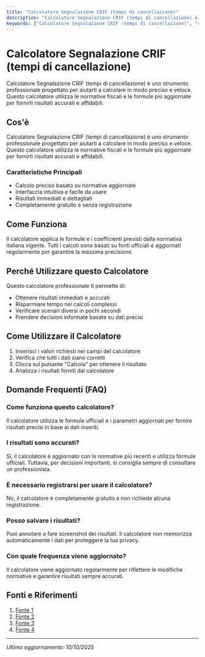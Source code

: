 ```yaml
---
title: "Calcolatore Segnalazione CRIF (tempi di cancellazione)"
description: "Calcolatore Segnalazione CRIF (tempi di cancellazione) è uno strumento professionale progettato per aiutarti a calcolare in modo preciso e veloce. Questo calcolatore utilizza le normative fiscali e le formule più aggiornate per fornirti risultati accurati e affidabili."
keywords: ["Calcolatore Segnalazione CRIF (tempi di cancellazione)", "calcolatore", "calcolo online"]
---
```


# Calcolatore Segnalazione CRIF (tempi di cancellazione)

Calcolatore Segnalazione CRIF (tempi di cancellazione) è uno strumento professionale progettato per aiutarti a calcolare in modo preciso e veloce. Questo calcolatore utilizza le normative fiscali e le formule più aggiornate per fornirti risultati accurati e affidabili.

## Cos'è

Calcolatore Segnalazione CRIF (tempi di cancellazione) è uno strumento professionale progettato per aiutarti a calcolare in modo preciso e veloce. Questo calcolatore utilizza le normative fiscali e le formule più aggiornate per fornirti risultati accurati e affidabili.

### Caratteristiche Principali

- Calcolo preciso basato su normative aggiornate
- Interfaccia intuitiva e facile da usare
- Risultati immediati e dettagliati
- Completamente gratuito e senza registrazione

## Come Funziona

Il calcolatore applica le formule e i coefficienti previsti dalla normativa italiana vigente. Tutti i calcoli sono basati su fonti ufficiali e aggiornati regolarmente per garantire la massima precisione.

## Perché Utilizzare questo Calcolatore

Questo calcolatore professionale ti permette di:

- Ottenere risultati immediati e accurati
- Risparmiare tempo nei calcoli complessi
- Verificare scenari diversi in pochi secondi
- Prendere decisioni informate basate su dati precisi

## Come Utilizzare il Calcolatore

1. Inserisci i valori richiesti nei campi del calcolatore
2. Verifica che tutti i dati siano corretti
3. Clicca sul pulsante "Calcola" per ottenere il risultato
4. Analizza i risultati forniti dal calcolatore

## Domande Frequenti (FAQ)

### Come funziona questo calcolatore?

Il calcolatore utilizza le formule ufficiali e i parametri aggiornati per fornire risultati precisi in base ai dati inseriti.

### I risultati sono accurati?

Sì, il calcolatore è aggiornato con le normative più recenti e utilizza formule ufficiali. Tuttavia, per decisioni importanti, si consiglia sempre di consultare un professionista.

### È necessario registrarsi per usare il calcolatore?

No, il calcolatore è completamente gratuito e non richiede alcuna registrazione.

### Posso salvare i risultati?

Puoi annotare o fare screenshot dei risultati. Il calcolatore non memorizza automaticamente i dati per proteggere la tua privacy.

### Con quale frequenza viene aggiornato?

Il calcolatore viene aggiornato regolarmente per riflettere le modifiche normative e garantire risultati sempre accurati.

## Fonti e Riferimenti

1. [Fonte 1](https://www.crif.it/consumatori/sistema-informazioni-creditizie-sic/sic-cancellare-modificare-dati/)
2. [Fonte 2](https://bravofinance.it/blog/segnalazione-in-crif-quanto-dura/)
3. [Fonte 3](https://magazine.iblbanca.it/cancellazione-crif-come-riabilitarsi-dalla-segnalazione-cattivi-pagatori/)
4. [Fonte 4](https://www.assoutenti.it/wp-content/uploads/2014/03/Tabella-dei-tempi-di-conservazione-dei-dati-e-la-cancellazione-automatica-6.pdf)

---

*Ultimo aggiornamento: 10/10/2025*
